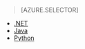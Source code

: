 > [AZURE.SELECTOR]
- [.NET](../articles/storage/storage-client-side-encryption.md)
- [Java](../articles/storage/storage-client-side-encryption-java.md)
- [Python](../articles/storage/storage-client-side-encryption-python.md)
